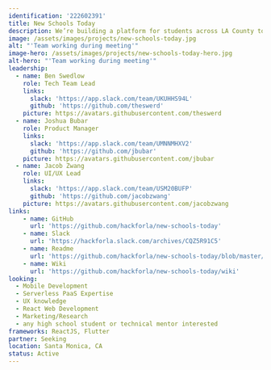 ```yaml
---
identification: '222602391'
title: New Schools Today
description: We’re building a platform for students across LA County to create more accessible school-related apps and web apps. Our desired impact is to make students feel more welcomed and included in their community through an online academic environment created by peers, for peers
image: /assets/images/projects/new-schools-today.jpg
alt: "'Team working during meeting'"
image-hero: /assets/images/projects/new-schools-today-hero.jpg
alt-hero: "'Team working during meeting'"
leadership:
  - name: Ben Swedlow
    role: Tech Team Lead
    links:
      slack: 'https://app.slack.com/team/UKUHHS94L'
      github: 'https://github.com/theswerd'
    picture: https://avatars.githubusercontent.com/theswerd
  - name: Joshua Bubar
    role: Product Manager
    links:
      slack: 'https://app.slack.com/team/UMNNMHXV2'
      github: 'https://github.com/jbubar'
    picture: https://avatars.githubusercontent.com/jbubar
  - name: Jacob Zwang
    role: UI/UX Lead
    links:
      slack: 'https://app.slack.com/team/USM20BUFP'
      github: 'https://github.com/jacobzwang'
    picture: https://avatars.githubusercontent.com/jacobzwang
links:
    - name: GitHub
      url: 'https://github.com/hackforla/new-schools-today'
    - name: Slack
      url: 'https://hackforla.slack.com/archives/CQZ5R91C5'
    - name: Readme
      url: 'https://github.com/hackforla/new-schools-today/blob/master/README.md'
    - name: Wiki
      url: 'https://github.com/hackforla/new-schools-today/wiki'
looking:
  - Mobile Development
  - Serverless PaaS Expertise
  - UX knowledge
  - React Web Development
  - Marketing/Research
  - any high school student or technical mentor interested
frameworks: ReactJS, Flutter
partner: Seeking
location: Santa Monica, CA
status: Active
---
```

